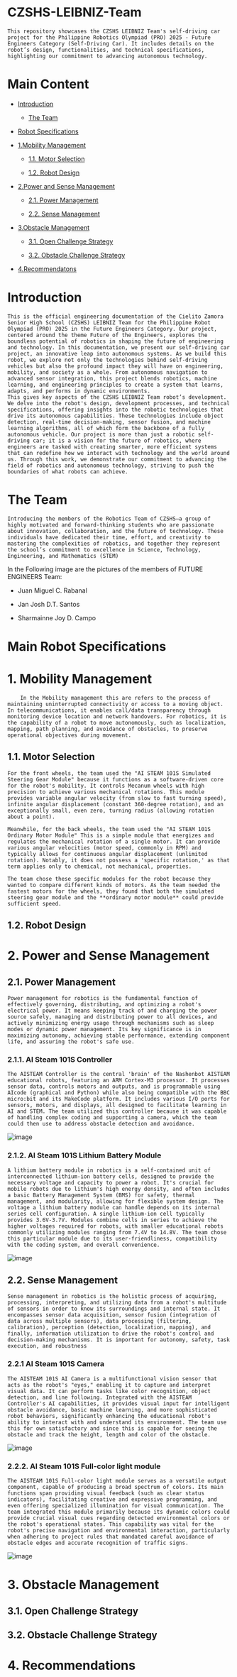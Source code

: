 # CZSHS-LEIBNIZ-Team
    This repository showcases the CZSHS LEIBNIZ Team's self-driving car project for the Philippine Robotics Olympiad (PRO) 2025 - Future Engineers Category (Self-Driving Car). It includes details on the robot’s design, functionalities, and technical specifications, highlighting our commitment to advancing autonomous technology. 



# Main Content
- [Introduction](https://github.com/Sharmainne/CZSHS-LEIBNIZ-Team#introduction)

   - [The Team](https://github.com/Sharmainne/CZSHS-LEIBNIZ-Team/blob/main/README.md#the-team)

- [Robot Specifications](https://github.com/Sharmainne/CZSHS-LEIBNIZ-Team/blob/main/README.md#robot-specifications)
  
- [1.Mobility Management](https://github.com/Sharmainne/CZSHS-LEIBNIZ-Team?tab=readme-ov-file#1-mobility-management)

  - [1.1. Motor Selection](https://github.com/Sharmainne/CZSHS-LEIBNIZ-Team)
  
  - [1.2. Robot Design](https://github.com/Sharmainne/CZSHS-LEIBNIZ-Team)
    
-  [2.Power and Sense Management](https://github.com/Sharmainne/CZSHS-LEIBNIZ-Team?tab=readme-ov-file#2-power-and-sense-management)
  
   - [ 2.1. Power Management](https://github.com/Sharmainne/CZSHS-LEIBNIZ-Team?tab=readme-ov-file#21-power-management)
  
   - [2.2. Sense Management](https://github.com/Sharmainne/CZSHS-LEIBNIZ-Team?tab=readme-ov-file#21-power-management)
  
-  [3.Obstacle Management](https://github.com/Sharmainne/CZSHS-LEIBNIZ-Team?tab=readme-ov-file#3-obstacle-management)

   - [3.1. Open Challenge Strategy](https://github.com/Sharmainne/CZSHS-LEIBNIZ-Team?tab=readme-ov-file#21-power-management)

   - [3.2. Obstacle Challenge Strategy](https://github.com/Sharmainne/CZSHS-LEIBNIZ-Team?tab=readme-ov-file#21-power-management)

-  [4.Recommendatons](https://github.com/Sharmainne/CZSHS-LEIBNIZ-Team)

# Introduction
    This is the official engineering documentation of the Cielito Zamora Senior High School (CZSHS) LEIBNIZ Team for the Philippine Robot Olympiad (PRO) 2025 in the Future Engineers Category. Our project, centered around the theme Future of the Engineers, explores the boundless potential of robotics in shaping the future of engineering and technology. In this documentation, we present our self-driving car project, an innovative leap into autonomous systems. As we build this robot, we explore not only the technologies behind self-driving vehicles but also the profound impact they will have on engineering, mobility, and society as a whole. From autonomous navigation to advanced sensor integration, this project blends robotics, machine learning, and engineering principles to create a system that learns, adapts, and performs in dynamic environments. 
    This gives key aspects of the CZSHS LEIBNIZ Team robot’s development. We delve into the robot's design, development processes, and technical specifications, offering insights into the robotic technologies that drive its autonomous capabilities. These technologies include object detection, real-time decision-making, sensor fusion, and machine learning algorithms, all of which form the backbone of a fully autonomous vehicle. Our project is more than just a robotic self-driving car; it is a vision for the future of robotics, where engineers are tasked with creating smarter, more efficient systems that can redefine how we interact with technology and the world around us. Through this work, we demonstrate our commitment to advancing the field of robotics and autonomous technology, striving to push the boundaries of what robots can achieve.

# The Team
    Introducing the members of the Robotics Team of CZSHS—a group of highly motivated and forward-thinking students who are passionate about innovation, collaboration, and the future of technology. These individuals have dedicated their time, effort, and creativity to mastering the complexities of robotics, and together they represent the school’s commitment to excellence in Science, Technology, Engineering, and Mathematics (STEM)

In the Following image are the pictures of the members of FUTURE ENGINEERS Team:
- Juan Miguel C. Rabanal
  
- Jan Josh D.T. Santos
  
- Sharmainne Joy D. Campo
  

# Main Robot Specifications

# 1. Mobility Management
        In the Mobility management this are refers to the process of maintaining uninterrupted connectivity or access to a moving object. In telecommunications, it enables call/data transparency through monitoring device location and network handovers. For robotics, it is the capability of a robot to move autonomously, such as localization, mapping, path planning, and avoidance of obstacles, to preserve operational objectives during movement.
## 1.1. Motor Selection
 
    For the front wheels, the team used the "AI STEAM 101S Simulated Steering Gear Module" because it functions as a software-driven core for the robot's mobility. It controls Mecanum wheels with high precision to achieve various mechanical rotations. This module provides variable angular velocity (from slow to fast turning speed), infinite angular displacement (constant 360-degree rotation), and an exceptionally small, even zero, turning radius (allowing rotation about a point).
    
    Meanwhile, for the back wheels, the team used the "AI STEAM 101S Ordinary Motor Module" This is a simple module that energizes and regulates the mechanical rotation of a single motor. It can provide various angular velocities (motor speed, commonly in RPM) and typically allows for continuous angular displacement (unlimited rotation). Notably, it does not possess a 'specific rotation,' as that term applies only to chemical, not mechanical, properties.
    
    The team chose these specific modules for the robot because they wanted to compare different kinds of motors. As the team needed the fastest motors for the wheels, they found that both the simulated steering gear module and the **ordinary motor module** could provide sufficient speed.

## 1.2. Robot Design



# 2. Power and Sense Management
## 2.1. Power Management 
    Power management for robotics is the fundamental function of effectively governing, distributing, and optimizing a robot's electrical power. It means keeping track of and charging the power source safely, managing and distributing power to all devices, and actively minimizing energy usage through mechanisms such as sleep modes or dynamic power management. Its key significance is in maximizing autonomy, achieving stable performance, extending component life, and assuring the robot's safe use.
### 2.1.1. AI Steam 101S Controller 
    The AISTEAM Controller is the central 'brain' of the Nashenbot AISTEAM educational robots, featuring an ARM Cortex-M3 processor. It processes sensor data, controls motors and outputs, and is programmable using AIcode (graphical and Python) while also being compatible with the BBC micro:bit and its MakeCode platform. It includes various I/O ports for sensors, motors, and displays, all designed to facilitate learning in AI and STEM. The team utilized this controller because it was capable of handling complex coding and supporting a camera, which the team could then use to address obstacle detection and avoidance.
    
![image](https://github.com/user-attachments/assets/d5bd7f13-eb03-4b8d-9844-1c6f31d04700)

### 2.1.2. AI Steam 101S Lithium Battery Module 
    A lithium battery module in robotics is a self-contained unit of interconnected lithium-ion battery cells, designed to provide the necessary voltage and capacity to power a robot. It's crucial for mobile robots due to lithium's high energy density, and often includes a basic Battery Management System (BMS) for safety, thermal management, and modularity, allowing for flexible system design. The voltage a lithium battery module can handle depends on its internal series cell configuration. A single lithium-ion cell typically provides 3.6V-3.7V. Modules combine cells in series to achieve the higher voltages required for robots, with smaller educational robots commonly utilizing modules ranging from 7.4V to 14.8V. The team chose this particular module due to its user-friendliness, compatibility with the coding system, and overall convenience. 
    
![image](https://github.com/user-attachments/assets/9798e91b-7471-476b-b7b0-080aacc9310c)

## 2.2. Sense Management
    Sense management in robotics is the holistic process of acquiring, processing, interpreting, and utilizing data from a robot's multitude of sensors in order to know its surroundings and internal state. It encompasses sensor data acquisition, sensor fusion (integration of data across multiple sensors), data processing (filtering, calibration), perception (detection, localization, mapping), and finally, information utilization to drive the robot's control and decision-making mechanisms. It is important for autonomy, safety, task execution, and robustness

### 2.2.1 AI Steam 101S Camera 
    The AISTEAM 101S AI Camera is a multifunctional vision sensor that acts as the robot's "eyes," enabling it to capture and interpret visual data. It can perform tasks like color recognition, object detection, and line following. Integrated with the AISTEAM Controller's AI capabilities, it provides visual input for intelligent obstacle avoidance, basic machine learning, and more sophisticated robot behaviors, significantly enhancing the educational robot's ability to interact with and understand its environment. The team use this for own satisfactory and since this is capable for seeing the obstacle and track the height, length and color of the obstacle. 
    
![image](https://github.com/user-attachments/assets/62fde19c-f9e1-4962-b2c9-0db87d4a5599)

### 2.2.2. AI Steam 101S Full-color light module
    The AISTEAM 101S Full-color light module serves as a versatile output component, capable of producing a broad spectrum of colors. Its main functions span providing visual feedback (such as clear status indicators), facilitating creative and expressive programming, and even offering specialized illumination for visual communication. The team integrated this module primarily because its dynamic colors could provide crucial visual cues regarding detected environmental colors or the robot's operational states. This capability was vital for the robot's precise navigation and environmental interaction, particularly when adhering to project rules that mandated careful avoidance of obstacle edges and accurate recognition of traffic signs.

![image](https://github.com/user-attachments/assets/7bcc0590-65cb-4440-8d41-0ca1d1f107a8)



# 3. Obstacle Management 

## 3.1. Open Challenge Strategy

## 3.2. Obstacle Challenge Strategy

# 4. Recommendations











  
